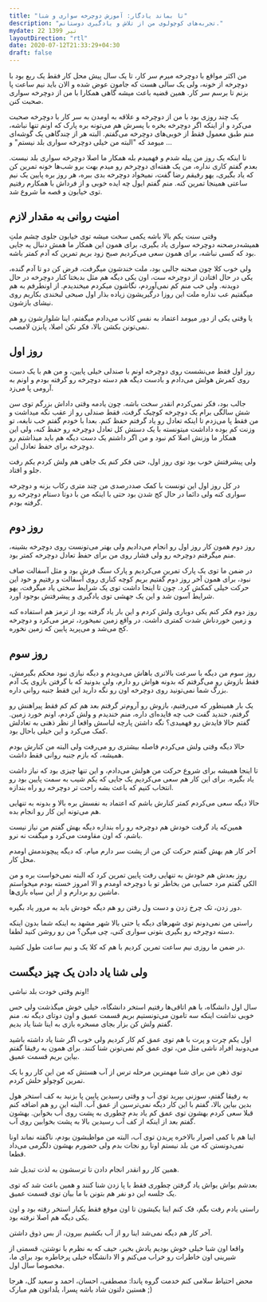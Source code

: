 ```yaml
---
title: "تا بماند یادگار: آموزش دوچرخه سواری و شنا"
description: "تجربه‌های کوچولوی من از تلاش و یادگیری دوستانم."
mydate: 22 تیر 1399
layoutDirection: "rtl"
date: 2020-07-12T21:33:29+04:30
draft: false
---
```



من اکثر مواقع با دوچرخه میرم سر کار، تا یک سال پیش محل کار فقط یک ربع بود با دوچرخه از خونه، ولی یک سالی هست که جامون عوض شده و الان باید نیم ساعت پا بزنم تا برسم سر کار. همین قضیه باعث میشه گاهی همکارا با من از دوچرخه سواری صحبت کنن.

یک چند روزی بود با من از دوچرخه و علاقه به اومدن به سر کار با دوچرخه صحبت می‌کرد و از اینکه اگر دوچرخه بخره با پسرش هم می‌تونه بره پارک که اونم تنها نباشه، منم طبق معمول فقط از خوبی‌های دوچرخه می‌گفتم. البته هر از چندگاهی یک گوشه‌ای میومد که "البته من خیلی دوچرخه سواری بلد نیستم" و …

تا اینکه یک روز من پیله شدم و فهمیدم بله همکار ما اصلا دوچرخه سواری بلد نیست. بعدم گفتم کاری نداره، من یک هفته‌ای دوچرخم رو میدم بهت برو شب‌ها خونه تمرین کن که یاد بگیری، یهو رفیقم رضا گفت، نمیخواد دوچرخه بدی ببره، هر روز بره پایین یک نیم ساعتی همینجا تمرین کنه. منم گفتم ایول چه ایده خوبی و از فرداش با همکارم رفتیم توی خیابون و قصه ما شروع شد.


## امنیت روانی به مقدار لازم

وقتی سنت یکم بالا باشه یکمی سخت میشه توی خیابون جلوی چشم ملتِ همیشه‌در‌صحنه دوچرخه سواری یاد بگیری، برای همون این همکار ما همش دنبال یه جایی بود که کسی نباشه، برای همون سعی می‌کردیم صبح زود بریم تمرین که آدم کمتر باشه.

ولی خوب کلا چون صحنه جالبی بود، ملت خندشون میگرفت، فرض کن دو تا آدم گنده، یکی در حال افتادن از دوچرخه ست، اون یکی دیگه هم مثل بدبختا کنار دوچرخه در حال دویدنه. ولی خب منم کم نمی‌آوردم، نگاشون میکردم میخندیدم. از اونطرفم به هم میگفتیم عب نداره ملت این روزا درگیریشون زیاده بذار اول صبحی لبخندی بکاریم روی نیشای بازشون.

یا وقتی یکی از دور میومد اعتماد به نفس کاذب می‌دادم میگفتم، اینا شلوارشون رو هم نمی‌تونن بکشن بالا، فکر نکن اصلا، پابزن لامصب.


## روز اول
روز اول فقط می‌نشست روی دوچرخه اونم با صندلی خیلی پایین، و من هم با یک دست روی کمرش هولش می‌دادم و بادست دیگه هم دسته دوچرخه رو گرفته بودم و اونم به آرومی پا می‌زد.

جالب بود، فکر نمی‌کردم انقدر سخت باشه. چون یادمه وقتی داداش بزرگم توی سن شش سالگی برام یک دوچرخه کوچیک گرفت، فقط صندلی رو از عقب نگه میداشت و من فقط پا می‌زدم تا اینکه تعادل رو یاد گرفتم حفظ کنم. بعدا با خودم گفتم خب نابغه، تو وزنت کم بوده داداشت میتونسته با یک دستش کل تعادل دوچرخه رو حفظ کنه، ولی این همکار ما وزنش اصلا کم نبود و من اگر داشتم یک دست دیگه هم باید میذاشتم رو دوچرخه برای حفظ تعادل این.

ولی پیشرفتش خوب بود توی روز اول، حتی فکر کنم یک جاهی هم ولش کردم یکم رفت جلو و افتاد.

در کل روز اول این تونست با کمک صددرصدی من چند متری رکاب بزنه و دوچرخه سواری کنه ولی دائما در حال کج شدن بود حتی با اینکه من  با دوتا دستام دوچرخه رو گرفته بودم.

## روز دوم
روز دوم همون کار روز اول رو انجام می‌دادیم ولی بهتر می‌تونست روی دوچرخه بشینه، منم میگرفتم دوچرخه رو ولی فشار روی من برای حفظ تعادل دوچرخه کمتر بود.

در ضمن ما توی یک پارک تمرین می‌کردیم و پارک سنگ فرش بود و مثل آسفالت صاف نبود، برای همون آخر روز دوم گفتیم بریم کوچه کناری روی آسفالت و رفتیم و خود این حرکت خیلی کمکش کرد. چون تا اینجا داشت توی یک شرایط سختی یاد میگرفت، یهو شرایط آسون شد و این یک جهشی توی یادگیری و پیشرفتش بوجود آورد.

روز دوم فکر کنم یکی دوباری ولش کردم و این بار یاد گرفته بود از ترمز هم استفاده کنه و زمین خوردناش شدت کمتری داشت. در واقع زمین نمیخورد، ترمز می‌کرد و دوچرخه کج می‌شد و می‌پرید پایین که زمین نخوره.


## روز سوم
روز سوم من دیگه با سرعت بالاتری باهاش می‌دویدم و دیگه نیازی نبود محکم بگیرمش، فقط بازوش رو می‌گرفتم که بدونه هواش رو دارم، ولی بدونید که با گرفتن بازوی یک آدم بزرگ شما نمی‌تونید روی دوچرخه اون رو نگه دارید این فقط جنبه روانی داره.

یک بار همینطور که می‌رفتیم، بازوش رو آروم‌تر گرفتم بعد هم کم کم فقط پیراهنش رو گرفتم، خندید گفت خب چه فایده‌ای داره، منم خندیدم و ولش کردم، اونم خورد زمین. گفتم حالا فایدش رو فهمیدی؟ نگه داشتن پارچه لباسش واقعا از نظر ذهنی به تعادلش کمک می‌کرد و این خیلی باحال بود.

حالا دیگه وقتی ولش می‌کردم فاصله بیشتری رو می‌رفت ولی البته من کنارش بودم همیشه، که بازم جنبه روانی فقط داشت.

تا اینجا همیشه برای شروع حرکت من هولش می‌دادم، و این تنها چیزی بود که نیاز داشت یاد بگیره. برای این کار هم سعی می‌کردیم یک جایی که یکم شیب به سمت پایین بود رو انتخاب کنیم که باعث بشه راحت تر دوچرخه رو راه بندازه.

حالا دیگه سعی می‌کردم کمتر کنارش باشم که اعتماد به نفسش بره بالا و بدونه به تنهایی هم می‌تونه این کار رو انجام بده.

همین‌‌که یاد گرفت خودش هم دوچرخه رو راه بندازه دیگه بهش گفتم من نیاز نیست باشم، که اون مقاومت می‌کرد و میگفت نه نرو.

آخر کار هم بهش گفتم حرکت کن من از پشت سر دارم میام، که دیگه پیچوندمش اومدم محل کار.

روز بعدش هم خودش به تنهایی رفت پایین تمرین کرد که البته نمی‌خواست بره و من الکی گفتم مرد حسابی من بخاطر تو با دوچرخه اومدم و الا امروز خسته بودم میخواستم ماشین رو بردارم و از این سیاه بازی‌ها.

دور زدن، تک چرخ زدن و دست ول رفتن رو هم دیگه خودش باید به مرور یاد بگیره.

راستی من نمی‌دونم توی شهرهای دیگه یا حتی بالا شهر مشهد به اینکه شما بدون اینکه دسته دوچرخه رو بگیری بتونی سواری کنی، چی میگن؟ من رو روشن کنید لطفا.

در ضمن ما روزی نیم ساعت تمرین کردیم با هم که کلا یک و نیم ساعت طول کشید.

## ولی شنا یاد دادن یک چیز دیگست

اونم وقتی خودت بلد نباشی!

سال اول دانشگاه، با هم اتاقی‌ها رفتیم استخر دانشگاه، خیلی خوش میگذشت ولی حس خوبی نداشت اینکه سه تامون می‌تونستیم بریم قسمت عمیق و اون دوتای دیگه نه. منم گفتم ولش کن بزار بجای مسخره بازی به اینا شنا یاد بدیم.

اول یکم چرت و پرت با هم توی عمق کم کار کردیم ولی خوب اگر شنا یاد داشته باشید می‌دونید افراد ناشی مثل من، توی عمق کم نمی‌تونن شنا کنند. برای همون به رفیقا گفتم بیاین بریم قسمت عمیق.

توی ذهن من برای شنا مهمترین مرحله ترس از آب هستش که من این کار رو با یک تمرین کوچولو حلش کردم.

به رفیقا گفتم، سوزنی بپرید توی آب و وقتی رسیدین پایین پا بزنید به کف استخر هول بدین بیاین بالا، گفتم با این کار دیگه نمی‌ترسین از عمق آب. البته این رو هم اضافه کنم قبلا سعی کردم بهشون توی عمق کم یاد بدم چطوری به پشت روی آب بخوابن. بهشون گفتم بعد از اینکه از کف آب رسیدین بالا به پشت بخوابین روی آب.

اینا هم با کمی اصرار بالاخره پریدن توی آب، البته من مواظبشون بودم، ناگفته نماند اونا نمی‌دونستن که من بلد نیستم اونا رو نجات بدم ولی حضورم بهشون دلگرمی می‌داد قطعا.

همین کار رو انقدر انجام دادن تا ترسشون به لذت تبدیل شد.

بعدشم یواش یواش یاد گرفتن چطوری فقط با پا زدن شنا کنند و همین باعث شد که توی یک جلسه این دو نفر هم بتونن با ما بیان توی قسمت عمیق.

راستی یادم رفت بگم، فک کنم اینا یکیشون تا اون موقع فقط یکبار استخر رفته بود و اون یکی دیگه هم اصلا نرفته بود.

آخر کار هم دیگه نمی‌شد اینا رو از آب بکشیم بیرون، از بس ذوق داشتن.

واقعا اون شبا خیلی خوش بودیم یادش بخیر، حیف که به نظرم با نوشتن، قسمتی از شیرینی اون خاطرات رو خراب می‌کنم و الا دانشگاه خیلی پرخاطره بود برای ما، مخصوصا سال اول.

محض احتیاط سلامی کنم خدمت گروه پاندا: مصطفی، احسان، احمد و سعید گل، هرجا هستین دلتون شاد باشه پسرا، یلداتون هم مبارک ;)

